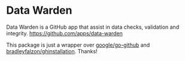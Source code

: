 # Data Warden

Data Warden is a GitHub app that assist in data checks, validation and integrity.
https://github.com/apps/data-warden

This package is just a wrapper over [google/go-github](https://github.com/google/go-github) and [bradleyfalzon/ghinstallation](github.com/bradleyfalzon/ghinstallation). Thanks!
